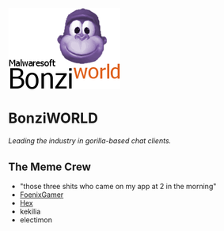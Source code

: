 [logo]: ./img/readme/logo.png
![BonziWORLD logo. I may have taken "inspiration" from WinXP.][logo]

# BonziWORLD

###### Leading the industry in gorilla-based chat clients.

[shoutout1_url]: https://www.youtube.com/channel/UCpIJWYK1BB8LRA5eMZpQX-Q
[shoutout2_url]: https://soundcloud.com/hexadecimalofficial

## The Meme Crew

* "those three shits who came on my app at 2 in the morning"
* [FoenixGamer][shoutout1_url]
* [Hex][shoutout2_url]
* kekilia
* electimon 